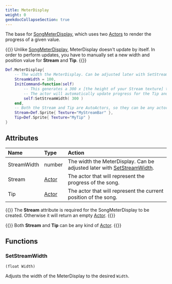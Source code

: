 ```yaml
---
title: MeterDisplay
weight: 0
geekdocCollapseSection: true
---
```


The base for [SongMeterDisplay](../songmeterdisplay/), which uses two [Actors](../../actortypes/) to render the progress of a given value.

{{<hint type="important">}}
Unlike [SongMeterDisplay](../songmeterdisplay/), MeterDisplay doesn't update by itself. In order to perform updates, you have to
manually set a new width and position value for **Stream** and **Tip**.
{{</hint>}}

```lua
Def.MeterDisplay{
	-- The width the MeterDisplay. Can be adjusted later with SetStreamWidth.
	StreamWidth = 100,
	InitCommand=function(self)
		-- This generates a 300 x [the height of your Stream texture] that will define the current progress of whatever song is currently being played.
		-- The actor will automatically update progress for the Tip and the Stream.
		self:SetStreamWidth( 300 )
	end,
	-- Both the Stream and Tip are AutoActors, so they can be any actor type.
	Stream=Def.Sprite{ Texture="MyStreamBar" },
	Tip=Def.Sprite{ Texture="MyTip" }
}
```

## Attributes

| Name | Type | Action |
| :--- | :--- | :----- |
StreamWidth | number | The width the MeterDisplay. Can be adjusted later with [SetStreamWidth](#setstreamwidth).
Stream | [Actor](../../actortypes/) | The actor that will represent the progress of the song.
Tip | [Actor](../../actortypes/) | The actor that will represent the current position of the song.

{{<hint type="important">}}
The **Stream** attribute is required for the SongMeterDisplay to be created. Otherwise it will return an empty [Actor](../actor/).
{{</hint>}}

{{<hint info>}}
Both **Stream** and **Tip** can be any kind of [Actor](../../actortypes/).
{{</hint>}}

## Functions

### SetStreamWidth
`(float Width)`

Adjusts the width of the MeterDisplay to the desired `Width`.